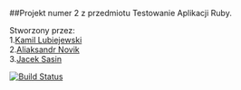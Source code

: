 ##Projekt numer 2 z przedmiotu Testowanie Aplikacji Ruby.<br>

Stworzony przez:<br>
1.[Kamil Lubiejewski](https://github.com/Lubu909)<br>
2.[Aliaksandr Novik](https://github.com/AliaksandrN)<br>
3.[Jacek Sasin](https://github.com/jsasin)




[![Build Status](https://travis-ci.org/jsasin/Tar_egzamin.svg?branch=master)](https://travis-ci.org/jsasin/Tar_egzamin)
